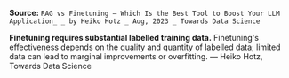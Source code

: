 **Source:** `RAG vs Finetuning — Which Is the Best Tool to Boost Your LLM Application_ _ by Heiko Hotz _ Aug, 2023 _ Towards Data Science`

**Finetuning requires substantial labelled training data.**
Finetuning's effectiveness depends on the quality and quantity of labelled data; limited data can lead to marginal improvements or overfitting. — Heiko Hotz, Towards Data Science

